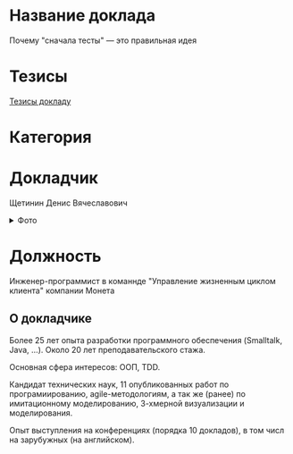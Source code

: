 # Название доклада 

Почему "сначала тесты" — это правильная идея


# Тезисы

[Тезисы докладу](abstract.md)

# Категория


# Докладчик
 Щетинин Денис Вячеславович
<details>
  <summary>Фото</summary>
 
  ![](Face-BW-small.jpg)
</details>

# Должность 

Инженер-программист в команнде "Управление жизненным циклом клиента" компании Монета

## О докладчике

Более 25 лет опыта разработки программного обеспечения (Smalltalk, Java, …). Около 20 лет преподавательского стажа.

Основная сфера интересов: ООП, TDD. 

Кандидат технических наук, 11 опубликованных работ по програмиированию, agile-методологиям, а так же (ранее) по имитационному моделированию, 3-хмерной визуализации и моделирования.

Опыт выступления на конференциях (порядка 10 докладов), в том числ на зарубужных (на английском).














